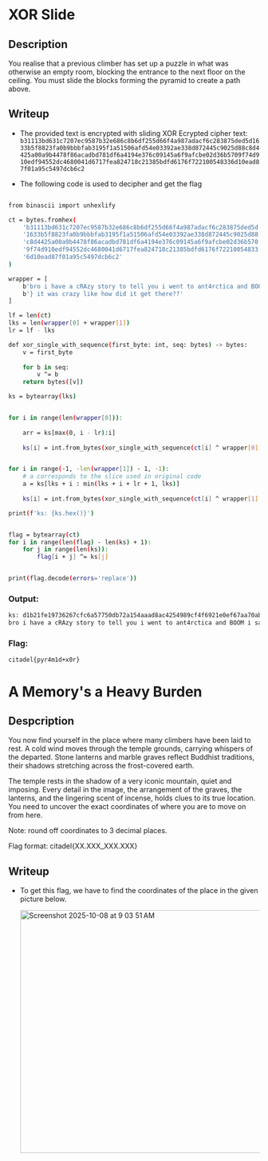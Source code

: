 # XOR Slide 

## Description 
You realise that a previous climber has set up a puzzle in what was otherwise an empty room, blocking the entrance to the next floor on the ceiling. You must slide the blocks forming the pyramid to create a path above.

## Writeup 
- The provided text is encrypted with sliding XOR
  Ecrypted cipher text:
  ```b31113bd631c7207ec9587b32e686c8b6df255d66f4a987adacf6c283875ded5d1633b5f8823fa0b9bbbfab3195f1a51506afd54e03392ae338d872445c9025d88c8d4425a00a9b4478f86acadbd781df6a4194e376c09145a6f9afcbe02d36b5709f74d910edf94552dc4680041d6717fea824718c21385bdfd6176f722100548336d10ead87f01a95c5497dcb6c2```
  
- The following code is used to decipher and get the flag 

```bash

from binascii import unhexlify

ct = bytes.fromhex(
    'b31113bd631c7207ec9587b32e686c8b6df255d66f4a987adacf6c283875ded5d'
    '1633b5f8823fa0b9bbbfab3195f1a51506afd54e03392ae338d872445c9025d88'
    'c8d4425a00a9b4478f86acadbd781df6a4194e376c09145a6f9afcbe02d36b570'
    '9f74d910edf94552dc4680041d6717fea824718c21385bdfd6176f72210054833'
    '6d10ead87f01a95c5497dcb6c2'
)

wrapper = [
    b'bro i have a cRAzy story to tell you i went to ant4rctica and BOOM i saw a random citadel{',
    b'} it was crazy like how did it get there??'
]

lf = len(ct)
lks = len(wrapper[0] + wrapper[1])
lr = lf - lks

def xor_single_with_sequence(first_byte: int, seq: bytes) -> bytes:
    v = first_byte
   
    for b in seq:
        v ^= b
    return bytes([v])

ks = bytearray(lks)


for i in range(len(wrapper[0])):
   
    arr = ks[max(0, i - lr):i]
   
    ks[i] = int.from_bytes(xor_single_with_sequence(ct[i] ^ wrapper[0][i], arr))


for i in range(-1, -len(wrapper[1]) - 1, -1):
    # a corresponds to the slice used in original code
    a = ks[lks + i : min(lks + i + lr + 1, lks)]
   
    ks[i] = int.from_bytes(xor_single_with_sequence(ct[i] ^ wrapper[1][i], a))

print(f'ks: {ks.hex()}')


flag = bytearray(ct)
for i in range(len(flag) - len(ks) + 1):
    for j in range(len(ks)):
        flag[i + j] ^= ks[j]


print(flag.decode(errors='replace'))
```

### Output:
```bash
ks: d1b21fe19736267cfc6a57750db72a154aaad8ac4254989cf4f6921e0ef67aa70abfd6e2761402b88cdd21baf4e2dce87834d55729199d8c6b1d974413fc7c05fc5bec533a142c4fb775347dee44233dd30bd212d33b5461a966dd529af15af6ba2af99337f6515046dde44cc0382d252a783acc550237d4bd30b62afce905d45c3074fd
bro i have a cRAzy story to tell you i went to ant4rctica and BOOM i saw a random citadel{pyr4m1d+x0r} it was crazy like how did it get there??
```

### Flag:
 ```citadel{pyr4m1d+x0r}```


 # A Memory's a Heavy Burden 

 ## Despcription 
 You now find yourself in the place where many climbers have been laid to rest. A cold wind moves through the temple grounds, carrying whispers of the departed. Stone lanterns and marble graves reflect Buddhist traditions, their shadows stretching across the frost-covered earth.

The temple rests in the shadow of a very iconic mountain, quiet and imposing. Every detail in the image, the arrangement of the graves, the lanterns, and the lingering scent of incense, holds clues to its true location. You need to uncover the exact coordinates of where you are to move on from here.

Note: round off coordinates to 3 decimal places.

Flag format: citadel{XX.XXX_XXX.XXX}

## Writeup 
- To get this flag, we have to find the coordinates of the place in the given picture below.

  <img width="1010" height="486" alt="Screenshot 2025-10-08 at 9 03 51 AM" src="https://github.com/user-attachments/assets/7b0ec8d7-f7bb-48cc-8be6-8076492f2941" />

